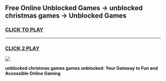 
## Free Online Unblocked Games → unblocked christmas games → Unblocked Games
<h3>
<a href="https://premium.freeplayer.one?title=unblocked_christmas_games&ref=21F">CLICK TO PLAY</a></h3>
<hr>

<h3>
<a href="https://premium.freeplayer.one?title=unblocked_christmas_games&ref=21F">CLICK 2 PLAY</a>
  
</h3>

<a href="https://premium.freeplayer.one?title=unblocked_christmas_games&ref=21F/"><img src="https://clearcache.store/games.png"></a>


**unblocked christmas games games unblocked: Your Gateway to Fun and Accessible Online Gaming**

